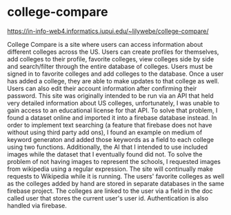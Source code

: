 # college-compare
 https://in-info-web4.informatics.iupui.edu/~lilywebe/college-compare/
 
 
College Compare is a site where users can access information about different colleges across the US. Users can create profiles for themselves, add colleges to their profile, favorite colleges, view colleges side by side and search/filter through the entire database of colleges. Users must be signed in to favorite colleges and add colleges to the database. Once a user has added a college, they are able to make updates to that college as well. Users can also edit their account information after confirming their password. This site was originally intended to be run via an API that held very detailed information about US colleges, unfortunately, I was unable to gain access to an educational license for that API. To solve that problem, I found a dataset online and imported it into a firebase database instead. In order to implement text searching (a feature that firebase does not have without using third party add ons), I found an example on medium of keyword generaton and added those keywords as a field to each college using two functions. Additionally, the AI that I intended to use included images while the dataset that I eventually found did not. To solve the problem of not having images to represent the schools, I requested images from wikipedia using a regular expression. The site will continually make requests to Wikipedia while it is running. The users' favorite colleges as well as the colleges added by hand are stored in separate databases in the same firebase project. The colleges are linked to the user via a field in the doc called user that stores the current user's user id. Authentication is also handled via firebase.

